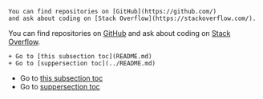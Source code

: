 ```
You can find repositories on [GitHub](https://github.com/)
and ask about coding on [Stack Overflow](https://stackoverflow.com/).
```

You can find repositories on [GitHub](https://github.com/)
and ask about coding on [Stack Overflow](https://stackoverflow.com/).


```
+ Go to [this subsection toc](README.md)
+ Go to [suppersection toc](../README.md)
```

+ Go to [this subsection toc](README.md)
+ Go to [suppersection toc](../README.md)